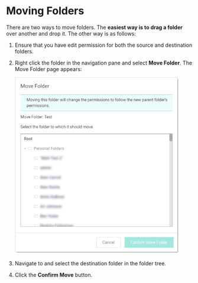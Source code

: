[title]: # (Moving Folders)
[tags]: # (Folder)
[priority]: # (70)

# Moving Folders

There are two ways to move folders. The **easiest way is to drag a folder** over another and drop it. The other way is as follows:

1. Ensure that you have edit permission for both the source and destination folders.

1. Right click the folder in the navigation pane and select **Move Folder**. The Move Folder page appears:

   <img src="images/1568051612480.png" alt="1568051612480" style="zoom:67%;" />

1. Navigate to and select the destination folder in the folder tree.

1. Click the **Confirm Move** button.
